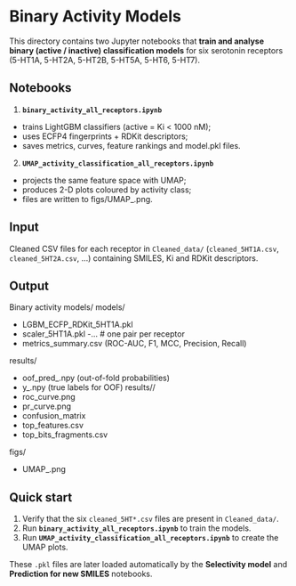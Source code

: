 Binary Activity Models 
==========================================

This directory contains two Jupyter notebooks that **train and analyse binary (active / inactive) classification models** for six serotonin receptors (5-HT1A, 5-HT2A, 5-HT2B, 5-HT5A, 5-HT6, 5-HT7).

Notebooks
---------
1. **`binary_activity_all_receptors.ipynb`**
* trains LightGBM classifiers (active = Ki < 1000 nM);
* uses ECFP4 fingerprints + RDKit descriptors;
* saves metrics, curves, feature rankings and model.pkl files.

2. **`UMAP_activity_classification_all_receptors.ipynb`**
* projects the same feature space with UMAP;
* produces 2-D plots coloured by activity class;
* files are written to figs/UMAP_<receptor>.png.



Input
-----

Cleaned CSV files for each receptor in `Cleaned_data/`
(`cleaned_5HT1A.csv`, `cleaned_5HT2A.csv`, …) containing SMILES, Ki and
RDKit descriptors.

Output
------
Binary activity models/ models/
- LGBM_ECFP_RDKit_5HT1A.pkl
- scaler_5HT1A.pkl
-… # one pair per receptor
- metrics_summary.csv (ROC-AUC, F1, MCC, Precision, Recall)
  
results/
- oof_pred_<receptor>.npy (out-of-fold probabilities)
- y_<receptor>.npy (true labels for OOF)
results/<receptor>/
- roc_curve.png
- pr_curve.png
- confusion_matrix
- top_features.csv
- top_bits_fragments.csv
  
figs/
- UMAP_<receptor>.png

Quick start
-----------

1. Verify that the six `cleaned_5HT*.csv` files are present in `Cleaned_data/`.   
2. Run **`binary_activity_all_receptors.ipynb`** to train the models.
3. Run **`UMAP_activity_classification_all_receptors.ipynb`** to create the UMAP plots.

   
These `.pkl` files are later loaded automatically by the **Selectivity model**
and **Prediction for new SMILES** notebooks.
